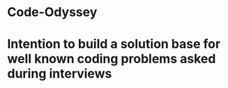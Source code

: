 # Code-Odyssey

# Intention to build a solution base for well known coding problems asked during interviews

